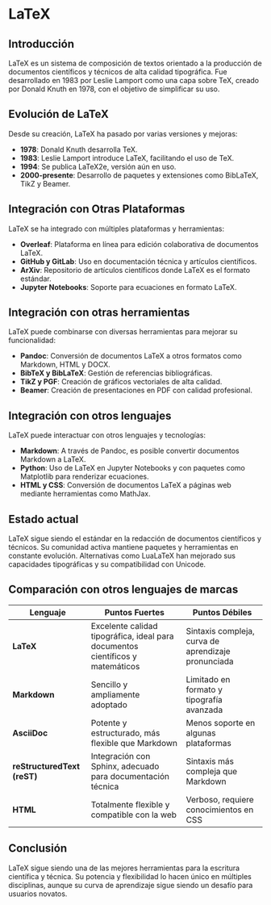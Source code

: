 # LaTeX

## Introducción

LaTeX es un sistema de composición de textos orientado a la producción de documentos científicos y técnicos de alta calidad tipográfica. Fue desarrollado en 1983 por Leslie Lamport como una capa sobre TeX, creado por Donald Knuth en 1978, con el objetivo de simplificar su uso.

## Evolución de LaTeX

Desde su creación, LaTeX ha pasado por varias versiones y mejoras:

- **1978**: Donald Knuth desarrolla TeX.
- **1983**: Leslie Lamport introduce LaTeX, facilitando el uso de TeX.
- **1994**: Se publica LaTeX2e, versión aún en uso.
- **2000-presente**: Desarrollo de paquetes y extensiones como BibLaTeX, TikZ y Beamer.

## Integración con Otras Plataformas

LaTeX se ha integrado con múltiples plataformas y herramientas:

- **Overleaf**: Plataforma en línea para edición colaborativa de documentos LaTeX.
- **GitHub y GitLab**: Uso en documentación técnica y artículos científicos.
- **ArXiv**: Repositorio de artículos científicos donde LaTeX es el formato estándar.
- **Jupyter Notebooks**: Soporte para ecuaciones en formato LaTeX.

## Integración con otras herramientas

LaTeX puede combinarse con diversas herramientas para mejorar su funcionalidad:

- **Pandoc**: Conversión de documentos LaTeX a otros formatos como Markdown, HTML y DOCX.
- **BibTeX y BibLaTeX**: Gestión de referencias bibliográficas.
- **TikZ y PGF**: Creación de gráficos vectoriales de alta calidad.
- **Beamer**: Creación de presentaciones en PDF con calidad profesional.

## Integración con otros lenguajes

LaTeX puede interactuar con otros lenguajes y tecnologías:

- **Markdown**: A través de Pandoc, es posible convertir documentos Markdown a LaTeX.
- **Python**: Uso de LaTeX en Jupyter Notebooks y con paquetes como Matplotlib para renderizar ecuaciones.
- **HTML y CSS**: Conversión de documentos LaTeX a páginas web mediante herramientas como MathJax.

## Estado actual

LaTeX sigue siendo el estándar en la redacción de documentos científicos y técnicos. Su comunidad activa mantiene paquetes y herramientas en constante evolución. Alternativas como LuaLaTeX han mejorado sus capacidades tipográficas y su compatibilidad con Unicode.

## Comparación con otros lenguajes de marcas

| Lenguaje   | Puntos Fuertes                                      | Puntos Débiles                                  |
|------------|-------------------------------------------------|----------------------------------------------|
| **LaTeX** | Excelente calidad tipográfica, ideal para documentos científicos y matemáticos | Sintaxis compleja, curva de aprendizaje pronunciada |
| **Markdown** | Sencillo y ampliamente adoptado | Limitado en formato y tipografía avanzada |
| **AsciiDoc** | Potente y estructurado, más flexible que Markdown | Menos soporte en algunas plataformas |
| **reStructuredText (reST)** | Integración con Sphinx, adecuado para documentación técnica | Sintaxis más compleja que Markdown |
| **HTML** | Totalmente flexible y compatible con la web | Verboso, requiere conocimientos en CSS |

## Conclusión

LaTeX sigue siendo una de las mejores herramientas para la escritura científica y técnica. Su potencia y flexibilidad lo hacen único en múltiples disciplinas, aunque su curva de aprendizaje sigue siendo un desafío para usuarios novatos.
